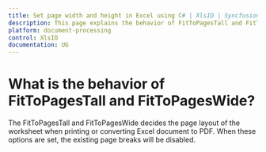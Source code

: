```yaml
---
title: Set page width and height in Excel using C# | XlsIO | Syncfusion
description: This page explains the behavior of FitToPagesTall and FitToPagesWide.
platform: document-processing
control: XlsIO
documentation: UG
---
```


# What is the behavior of FitToPagesTall and FitToPagesWide?

The FitToPagesTall and FitToPagesWide decides the page layout of the worksheet when printing or converting Excel document to PDF. When these options are set, the existing page breaks will be disabled.